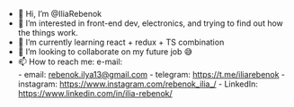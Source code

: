- 👋 Hi, I’m @IliaRebenok
- 👀 I’m interested in front-end dev, electronics, and trying to find out how the things work.
- 🌱 I’m currently learning react + redux + TS combination
- 💞️ I’m looking to collaborate on my future job 😅
- 📫 How to reach me: e-mail:  
      - email:      rebenok.ilya13@gmail.com
      - telegram:   https://t.me/iliarebenok
      - instagram:  https://www.instagram.com/rebenok_ilia_/
      - LinkedIn:   https://www.linkedin.com/in/ilia-rebenok/

<!---
IliaRebenok/IliaRebenok is a ✨ special ✨ repository because its `README.md` (this file) appears on your GitHub profile.
You can click the Preview link to take a look at your changes.
--->
